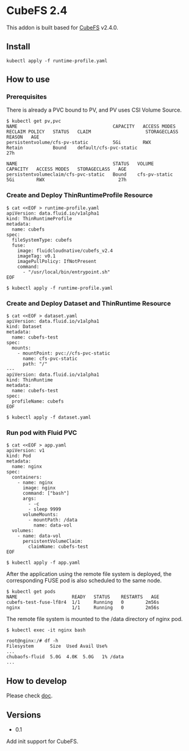 # CubeFS 2.4

This addon is built based for [CubeFS](https://cubefs.io/) v2.4.0.

## Install

```shell
kubectl apply -f runtime-profile.yaml
```

## How to use

### Prerequisites
There is already a PVC bound to PV, and PV uses CSI Volume Source.

```shell
$ kubectl get pv,pvc
NAME                                   CAPACITY   ACCESS MODES   RECLAIM POLICY   STATUS   CLAIM                    STORAGECLASS   REASON   AGE
persistentvolume/cfs-pv-static         5Gi        RWX            Retain           Bound    default/cfs-pvc-static                           27h

NAME                                   STATUS   VOLUME                CAPACITY   ACCESS MODES   STORAGECLASS   AGE
persistentvolumeclaim/cfs-pvc-static   Bound    cfs-pv-static         5Gi        RWX                           27h
```

### Create and Deploy ThinRuntimeProfile Resource
```shell
$ cat <<EOF > runtime-profile.yaml
apiVersion: data.fluid.io/v1alpha1
kind: ThinRuntimeProfile
metadata:
  name: cubefs
spec:
  fileSystemType: cubefs
  fuse:
    image: fluidcloudnative/cubefs_v2.4
    imageTag: v0.1
    imagePullPolicy: IfNotPresent
    command:
      - "/usr/local/bin/entrypoint.sh"
EOF

$ kubectl apply -f runtime-profile.yaml
```

### Create and Deploy Dataset and ThinRuntime Resource
```shell
$ cat <<EOF > dataset.yaml
apiVersion: data.fluid.io/v1alpha1
kind: Dataset
metadata:
  name: cubefs-test
spec:
  mounts:
    - mountPoint: pvc://cfs-pvc-static
      name: cfs-pvc-static
      path: "/"
---
apiVersion: data.fluid.io/v1alpha1
kind: ThinRuntime
metadata:
  name: cubefs-test
spec:
  profileName: cubefs
EOF

$ kubectl apply -f dataset.yaml
```

### Run pod with Fluid PVC

```shell
$ cat <<EOF > app.yaml
apiVersion: v1
kind: Pod
metadata:
  name: nginx
spec:
  containers:
    - name: nginx
      image: nginx
      command: ["bash"]
      args:
        - -c
        - sleep 9999
      volumeMounts:
        - mountPath: /data
          name: data-vol
  volumes:
    - name: data-vol
      persistentVolumeClaim:
        claimName: cubefs-test
EOF

$ kubectl apply -f app.yaml
```

After the application using the remote file system is deployed, the corresponding FUSE pod is also scheduled to the same node.


```shell
$ kubectl get pods
NAME                    READY   STATUS    RESTARTS   AGE
cubefs-test-fuse-lf8r4  1/1     Running   0        2m56s
nginx                   1/1     Running   0        2m56s
```
The remote file system is mounted to the /data directory of nginx pod.

```
$ kubectl exec -it nginx bash

root@nginx:/# df -h
Filesystem      Size  Used Avail Use% 
...
chubaofs-fluid  5.0G  4.0K  5.0G   1% /data
...
```

## How to develop

Please check [doc](./dev-guide/cubefs-v2.4.md).


## Versions

* 0.1

Add init support for CubeFS.

